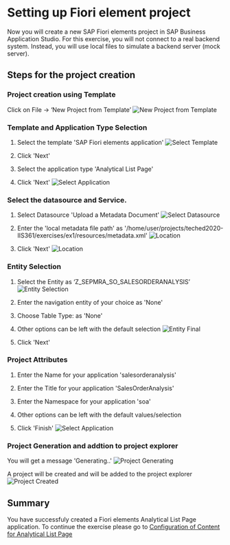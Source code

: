 
# Setting up Fiori element project
Now you will create a new SAP Fiori elements project in SAP Business Application Studio. For this exercise, you will not connect to a real backend system. Instead, you will use local files to simulate a backend server (mock server).

## Steps for the project creation

### Project creation using Template
Click on File ->  ‘New Project from Template’
![New Project from Template](../ex1/images/01_00_0010.png)

### Template and Application Type Selection
1. Select the template 'SAP Fiori elements application'
![Select Template](../ex1/images/01_00_0020.png)

2. Click 'Next'

3. Select the application type 'Analytical List Page'

4. Click 'Next'
![Select Application](../ex1/images/01_00_0030.png)

### Select the datasource and Service.
1. Select Datasource 'Upload a Metadata Document'
![Select Datasource](../ex1/images/01_00_0040.png)

2. Enter the 'local metadata file path' as '/home/user/projects/teched2020-IIS361/exercises/ex1/resources/metadata.xml'
![Location](../ex1/images/01_00_0050.png)

3. Click 'Next'
![Location](../ex1/images/01_00_0060.png)

### Entity Selection 
1. Select the Entity as ‘Z_SEPMRA_SO_SALESORDERANALYSIS’
![Entity Selection](../ex1/images/01_00_0070.png)

2. Enter the navigation entity of your choice as 'None'

3. Choose Table Type: as 'None'

4. Other options can be left with the default selection
![Entity Final](../ex1/images/01_00_0080.png)

5. Click 'Next'

### Project Attributes
1. Enter the Name for your application 'salesorderanalysis'

2. Enter the Title for your application 'SalesOrderAnalysis'

3. Enter the Namespace for your application 'soa'

4. Other options can be left with the default values/selection

5. Click 'Finish'
![Select Application](../ex1/images/01_00_0090.png)

### Project Generation and addtion to project explorer
You will get a message 'Generating..'
![Project Generating](../ex1/images/01_00_0100.png)

A project will be created and will be added to the project explorer
![Project Created](../ex1/images/01_00_0110.png)

## Summary
You have successfuly created a Fiori elements Analytical List Page application. To continue the exercise please go to [Configuration of Content for Analytical List Page](../ex2/README.md)
